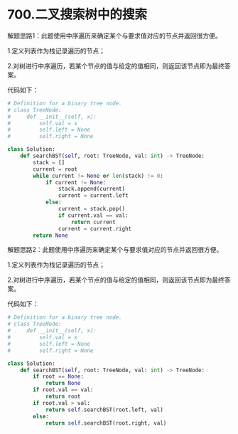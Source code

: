 # 700.二叉搜索树中的搜索

解题思路1：此题使用中序遍历来确定某个与要求值对应的节点并返回很方便。

1.定义列表作为栈记录遍历的节点；

2.对树进行中序遍历，若某个节点的值与给定的值相同，则返回该节点即为最终答案。

代码如下：

```python
# Definition for a binary tree node.
# class TreeNode:
#     def __init__(self, x):
#         self.val = x
#         self.left = None
#         self.right = None

class Solution:
    def searchBST(self, root: TreeNode, val: int) -> TreeNode:
        stack = []
        current = root
        while current != None or len(stack) != 0:
            if current != None:
                stack.append(current)
                current = current.left
            else:
                current = stack.pop()
                if current.val == val:
                    return current
                current = current.right
        return None
```

解题思路2：此题使用中序遍历来确定某个与要求值对应的节点并返回很方便。

1.定义列表作为栈记录遍历的节点；

2.对树进行中序遍历，若某个节点的值与给定的值相同，则返回该节点即为最终答案。

代码如下：

```python
# Definition for a binary tree node.
# class TreeNode:
#     def __init__(self, x):
#         self.val = x
#         self.left = None
#         self.right = None

class Solution:
    def searchBST(self, root: TreeNode, val: int) -> TreeNode:
        if root == None:
            return None
        if root.val == val:
            return root
        if root.val > val:
            return self.searchBST(root.left, val)
        else:
            return self.searchBST(root.right, val)
```
